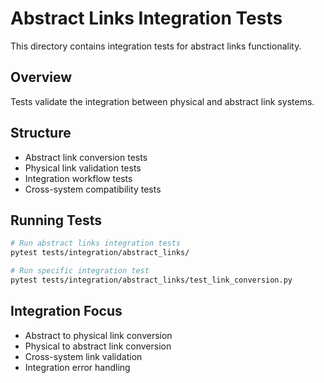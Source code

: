 # Abstract Links Integration Tests

This directory contains integration tests for abstract links functionality.

## Overview

Tests validate the integration between physical and abstract link systems.

## Structure

- Abstract link conversion tests
- Physical link validation tests
- Integration workflow tests
- Cross-system compatibility tests

## Running Tests

```bash
# Run abstract links integration tests
pytest tests/integration/abstract_links/

# Run specific integration test
pytest tests/integration/abstract_links/test_link_conversion.py
```

## Integration Focus

- Abstract to physical link conversion
- Physical to abstract link conversion
- Cross-system link validation
- Integration error handling

